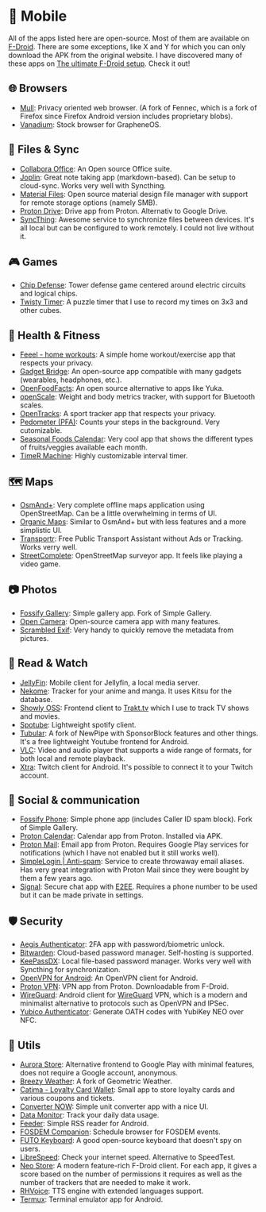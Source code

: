 # 📱 Mobile

All of the apps listed here are open-source. Most of them are available on [F-Droid](https://f-droid.org/).
There are some exceptions, like X and Y for which you can only download the APK from the original website.
I have discovered many of these apps on [The ultimate F-Droid setup](https://alternativeto.net/lists/28655/the-ultimate-f-droid-setup/). Check it out!

## 🌐 Browsers

- [Mull](https://gitlab.com/divested-mobile/mull-fenix): Privacy oriented web browser. (A fork of Fennec, which is a fork of Firefox since Firefox Android version includes proprietary blobs).
- [Vanadium](https://github.com/GrapheneOS/Vanadium): Stock browser for GrapheneOS.

## 📂 Files & Sync

- [Collabora Office](https://www.collaboraonline.com/collabora-office): An Open source Office suite.
- [Joplin](https://github.com/laurent22/joplin): Great note taking app (markdown-based). Can be setup to cloud-sync. Works very well with Syncthing.
- [Material Files](https://github.com/zhanghai/MaterialFiles): Open source material design file manager with support for remote storage options (namely SMB).
- [Proton Drive](https://proton.me): Drive app from Proton. Alternativ to Google Drive.
- [SyncThing](https://github.com/syncthing/syncthing): Awesome service to synchronize files between devices. It's all local but can be configured to work remotely. I could not live without it.

## 🎮 Games

- [Chip Defense](https://github.com/ochadenas/cpudefense): Tower defense game centered around electric circuits and logical chips.
- [Twisty Timer](https://github.com/aricneto/TwistyTimer): A puzzle timer that I use to record my times on 3x3 and other cubes.

## 🥗 Health & Fitness

- [Feeel - home workouts](https://github.com/EnjoyingFOSS/feeel): A simple home workout/exercise app that respects your privacy.
- [Gadget Bridge](https://codeberg.org/Freeyourgadget/Gadgetbridge): An open-source app compatible with many gadgets (wearables, headphones, etc.).
- [OpenFoodFacts](https://github.com/openfoodfacts/smooth-app): An open source alternative to apps like Yuka.
- [openScale](https://github.com/oliexdev/openScale): Weight and body metrics tracker, with support for Bluetooth scales.
- [OpenTracks](https://github.com/OpenTracksApp/OpenTracks): A sport tracker app that respects your privacy.
- [Pedometer (PFA)](https://github.com/SecUSo/privacy-friendly-pedometer): Counts your steps in the background. Very cutomizable.
- [Seasonal Foods Calendar](https://github.com/seasoncalendar/seasoncalendar): Very cool app that shows the different types of fruits/veggies available each month.
- [TimeR Machine](https://github.com/timer-machine/timer-machine-android): Highly customizable interval timer.

## 🗺️ Maps

- [OsmAnd+](https://github.com/osmandapp/OsmAnd): Very complete offline maps application using OpenStreetMap. Can be a little overwhelming in terms of UI.
- [Organic Maps](https://github.com/organicmaps/organicmaps): Similar to OsmAnd+ but with less features and a more simplistic UI.
- [Transportr](https://github.com/grote/Transportr): Free Public Transport Assistant without Ads or Tracking. Works verry well.
- [StreetComplete](https://github.com/streetcomplete/StreetComplete): OpenStreetMap surveyor app. It feels like playing a video game.

## 📷 Photos

- [Fossify Gallery](https://github.com/FossifyOrg/Gallery): Simple gallery app. Fork of Simple Gallery.
- [Open Camera](https://sourceforge.net/p/opencamera/code/ci/master/tree/): Open-source camera app with many features.
- [Scrambled Exif](https://gitlab.com/juanitobananas/scrambled-exif): Very handy to quickly remove the metadata from pictures.

## 🍿 Read & Watch

- [JellyFin](https://github.com/jellyfin/jellyfin-android): Mobile client for Jellyfin, a local media server.
- [Nekome](https://github.com/Chesire/Nekome): Tracker for your anime and manga. It uses Kitsu for the database.
- [Showly OSS](https://github.com/1RandomDev/showly-oss): Frontend client to [Trakt.tv](http://trakt.tv/) which I use to track TV shows and movies.
- [Spotube](https://github.com/KRTirtho/spotube): Lightweight spotify client.
- [Tubular](https://github.com/polymorphicshade/Tubular): A fork of NewPipe with SponsorBlock features and other things. It's a free lightweight Youtube frontend for Android.
- [VLC](https://github.com/videolan/vlc): Video and audio player that supports a wide range of formats, for both local and remote playback.
- [Xtra](https://github.com/AndreyAsadchy/Xtra): Twitch client for Android. It's possible to connect it to your Twitch account.

## 💬 Social & communication

- [Fossify Phone](https://github.com/FossifyOrg/Phone): Simple phone app (includes Caller ID spam block). Fork of Simple Gallery.
- [Proton Calendar](https://proton.me): Calendar app from Proton. Installed via APK.
- [Proton Mail](https://proton.me): Email app from Proton. Requires Google Play services for notifications (which I have not enabled but it still works well).
- [SimpleLogin | Anti-spam](https://github.com/simple-login/Simple-Login-Android): Service to create throwaway email aliases. Has very great integration with Proton Mail since they were bought by them a few years ago.
- [Signal](https://github.com/signalapp/Signal-Android): Secure chat app with [E2EE](https://en.wikipedia.org/wiki/End-to-end_encryption). Requires a phone number to be used but it can be made private in settings.

## 🛡️ Security

- [Aegis Authenticator](https://github.com/beemdevelopment/Aegis): 2FA app with password/biometric unlock.
- [Bitwarden](https://github.com/bitwarden): Cloud-based password manager. Self-hosting is supported.
- [KeePassDX](https://github.com/Kunzisoft/KeePassDX): Local file-based password manager. Works very well with Syncthing for synchronization.
- [OpenVPN for Android](https://github.com/schwabe/ics-openvpn): An OpenVPN client for Android.
- [Proton VPN](https://proton.me): VPN app from Proton. Downloadable from F-Droid.
- [WireGuard](https://github.com/WireGuard/wireguard-android): Android client for [WireGuard](https://www.wireguard.com/) VPN, which is a modern and minimalist alternative to protocols such as OpenVPN and IPSec.
- [Yubico Authenticator](https://github.com/Yubico/yubioath-flutter): Generate OATH codes with YubiKey NEO over NFC.

## 🧰 Utils

- [Aurora Store](https://gitlab.com/AuroraOSS/AuroraStore): Alternative frontend to Google Play with minimal features, does not require a Google account, anonymous.
- [Breezy Weather](https://github.com/breezy-weather/breezy-weather): A fork of Geometric Weather.
- [Catima - Loyalty Card Wallet](https://github.com/CatimaLoyalty/Android): Small app to store loyalty cards and various coupons and tickets.
- [Converter NOW](https://github.com/ferraridamiano/ConverterNOW): Simple unit converter app with a nice UI.
- [Data Monitor](https://github.com/itsdrnoob/DataMonitor): Track your daily data usage.
- [Feeder](https://github.com/spacecowboy/Feeder): Simple RSS reader for Android.
- [FOSDEM Companion](https://github.com/cbeyls/fosdem-companion-android): Schedule browser for FOSDEM events.
- [FUTO Keyboard](https://gitlab.futo.org/keyboard/latinime): A good open-source keyboard that doesn't spy on users.
- [LibreSpeed](https://github.com/Kunzisoft/KeePassDX): Check your internet speed. Alternative to SpeedTest.
- [Neo Store](https://github.com/NeoApplications/Neo-Store): A modern feature-rich F-Droid client. For each app, it gives a score based on the number of permissions it requires as well as the number of trackers that are needed to make it work.
- [RHVoice](https://github.com/RHVoice/RHVoice): TTS engine with extended languages support.
- [Termux](https://github.com/termux/termux-app): Terminal emulator app for Android.
